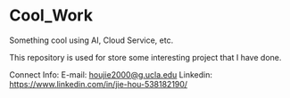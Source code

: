 # Cool_Work
Something cool using AI, Cloud Service, etc.

This repository is used for store some interesting project that I have done.

Connect Info:
E-mail: houjie2000@g.ucla.edu
Linkedin: https://www.linkedin.com/in/jie-hou-538182190/

